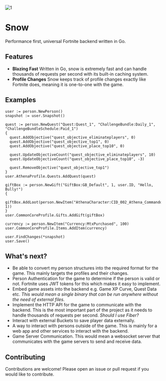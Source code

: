 ![1](https://github.com/ectrc/snow/assets/13946988/64c3b1ac-d308-4e5d-ad8d-2b7aead29195)

# Snow

Performance first, universal Fortnite backend written in Go.

## Features

- **Blazing Fast** Written in Go, snow is extremely fast and can handle thousands of requests per second with its built-in caching system.
- **Profile Changes** Snow keeps track of profile changes exactly like Fortnite does, meaning it is one-to-one with the game.

## Examples

```golang
user := person.NewPerson()
snapshot := user.Snapshot()

quest := person.NewQuest("Quest:Quest_1", "ChallengeBundle:Daily_1", "ChallengeBundleSchedule:Paid_1")
{
  quest.AddObjective("quest_objective_eliminateplayers", 0)
  quest.AddObjective("quest_objective_top1", 0)
  quest.AddObjective("quest_objective_place_top10", 0)

  quest.UpdateObjectiveCount("quest_objective_eliminateplayers", 10)
  quest.UpdateObjectiveCount("quest_objective_place_top10", -3)

  quest.RemoveObjective("quest_objective_top1")
}
user.AthenaProfile.Quests.AddQuest(quest)

giftBox := person.NewGift("GiftBox:GB_Default", 1, user.ID, "Hello, Bully!")
{
  giftBox.AddLoot(person.NewItem("AthenaCharacter:CID_002_Athena_Commando_F_Default", 1))
}
user.CommonCoreProfile.Gifts.AddGift(giftBox)

currency := person.NewItem("Currency:MtxPurchased", 100)
user.CommonCoreProfile.Items.AddItem(currency)

user.FindChanges(*snapshot)
user.Save()
```

## What's next?

- Be able to convert my person structures into the required format for the game. This mainly targets the profiles and their changes.
- Person Authentication for the game to determine if the person is valid or not. Fortnite uses JWT tokens for this which makes it easy to implement.
- Embed game assets into the backend e.g. Game XP Curve, Quest Data etc. _This would mean a single binary that can be run anywhere without the need of external files._
- Implement the HTTP API for the game to communicate with the backend. This is the most important part of the project as it needs to handle thousands of requests per second. _Should I use Fiber?_
- Interact with external Buckets to save player data externally.
- A way to interact with persons outside of the game. This is mainly for a web app and other services to interact with the backend.
- Game Server Communication. This would mean a websocket server that communicates with the game servers to send and receive data.

## Contributing

Contributions are welcome! Please open an issue or pull request if you would like to contribute.
